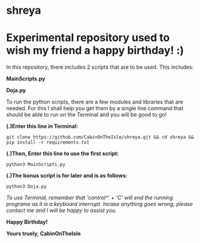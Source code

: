 # shreya
# Experimental repository used to wish my friend a happy birthday! :)

In this repository, there includes 2 scripts that are to be used. This includes:

__MainScripts.py__

__Doja.py__

To run the python scripts, there are a few modules and libraries that are needed. For this I shall help you get them by a 
single line command that should be able to run on the Terminal and you will be good to go!


__(.)Enter this line in Terminal:__  
```
git clone https://github.com/CabinOnTheIsle/shreya.git && cd shreya && pip install -r requirements.txt
```
__(.)Then, Enter this line to use the first script:__
```
python3 MainScripts.py
```
__(.)The bonus script is for later and is as follows:__
```
python3 Doja.py
```
*To use Terminal, remember that 'control^' + 'C' will end the running programe as it is a keyboard interrupt.
Incase anything goes wrong, please contact me and I will be happy to assist you.*

__Happy Birthday!__

__Yours truely,
CabinOnTheIsle__
